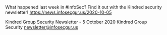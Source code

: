What happened last week in #InfoSec? Find it out with the Kindred security newsletter!
https://news.infosecgur.us/2020-10-05

Kindred Group Security Newsletter - 5 October 2020
Kindred Group Security
newsletter@infosecgur.us
